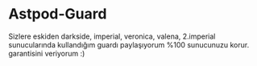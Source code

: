 # Astpod-Guard

Sizlere eskiden darkside, imperial, veronica, valena, 2.imperial sunucularında kullandığım guardı paylaşıyorum %100 sunucunuzu korur. garantisini veriyorum :)
